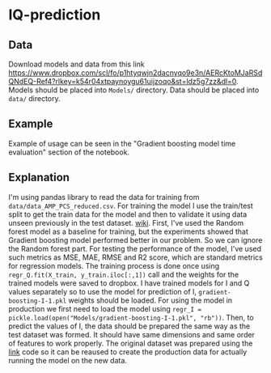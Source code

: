 # IQ-prediction

## Data
Download models and data from this link https://www.dropbox.com/scl/fo/p1htyqwjn2dacnyqo9e3n/AERcKtoMJaRSdQNdEQ-Ref4?rlkey=k54r04xtpaynoygu61uijzoqo&st=ldz5g7zz&dl=0.
Models should be placed into `Models/` directory.
Data should be placed into `data/` directory.

## Example
Example of usage can be seen in the "Gradient boosting model time evaluation" section of the notebook.

## Explanation
I'm using pandas library to read the data for training from `data/data_AMP_PCS_reduced.csv`.
For training the model I use the train/test split to get the train data for the model and then to validate it using data unseen previously in the test dataset. [wiki](https://en.wikipedia.org/wiki/Training,_validation,_and_test_data_sets).
First, I've used the Random forest model as a baseline for training, but the experiments showed that Gradient boosting model performed better in our problem. So we can ignore the Random forest part.
For testing the performance of the model, I've used such metrics as MSE, MAE, RMSE and R2 score, which are standard metrics for regression models.
The training process is done once using `regr_Q.fit(X_train, y_train.iloc[:,1])` call and the weights for the trained models were saved to dropbox. I have trained models for I and Q values separately so to use the model for prediction of I, `gradient-boosting-I-1.pkl` weights should be loaded.
For using the model in production we first need to load the model using `regr_I = pickle.load(open("Models/gradient-boosting-I-1.pkl", "rb"))`.
Then, to predict the values of I, the data should be prepared the same way as the test dataset was formed. It should have same dimensions and same order of features to work properly.
The original dataset was prepared using the [link](https://github.com/AnnaBobrikova/ComptonSlabTables/blob/main/MKMS.py) code so it can be reaused to create the production data for actually running the model on the new data. 
